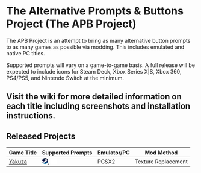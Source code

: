 # The Alternative Prompts & Buttons Project (The APB Project)

The APB Project is an attempt to bring as many alternative button prompts to as many games as possible via modding. This includes emulated and native PC titles. 

Supported prompts will vary on a game-to-game basis. A full release will be expected to include icons for Steam Deck, Xbox Series X|S, Xbox 360, PS4/PS5, and Nintendo Switch at the minimum.

## Visit the wiki for more detailed information on each title including screenshots and installation instructions.


## Released Projects

| Game Title | Supported Prompts | Emulator/PC | Mod Method |
| ---------- | ----------------- | ----------- | --- |
| [Yakuza](https://github.com/TheAPBProject/TheAPBProject/releases/tag/Yakuza)   | ![SD](https://github.com/TheAPBProject/TheAPBProject/blob/main/Logos/SteamDeck.png?raw=true), ![XSX](https://github.com/TheAPBProject/TheAPBProject/blob/main/Logos/XSX.png?raw=true)| PCSX2 | Texture Replacement
